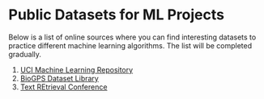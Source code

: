 # Public Datasets for ML Projects
Below is a list of online sources where you can find interesting datasets to practice different machine learning algorithms. The list will be completed gradually.

  1. [UCI Machine Learning Repository](https://archive.ics.uci.edu/ml/datasets.php)
  2. [BioGPS Dataset Library](http://biogps.org/dataset/)
  3. [Text REtrieval Conference](https://trec.nist.gov/data.html) 

